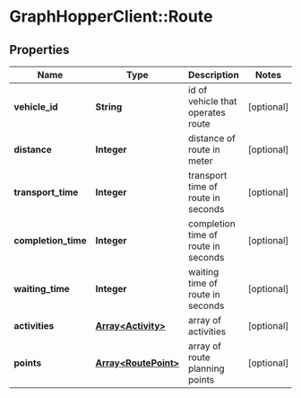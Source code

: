 # GraphHopperClient::Route

## Properties
Name | Type | Description | Notes
------------ | ------------- | ------------- | -------------
**vehicle_id** | **String** | id of vehicle that operates route | [optional] 
**distance** | **Integer** | distance of route in meter | [optional] 
**transport_time** | **Integer** | transport time of route in seconds | [optional] 
**completion_time** | **Integer** | completion time of route in seconds | [optional] 
**waiting_time** | **Integer** | waiting time of route in seconds | [optional] 
**activities** | [**Array&lt;Activity&gt;**](Activity.md) | array of activities | [optional] 
**points** | [**Array&lt;RoutePoint&gt;**](RoutePoint.md) | array of route planning points | [optional] 


